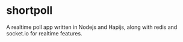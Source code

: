 # shortpoll
A realtime poll app written in Nodejs and Hapijs, along with redis and socket.io for realtime features.

